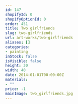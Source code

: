 ```yaml
---
id: 147
shopifyId: 0
shopifyOptionId: 0
order: 451
title: Two girlfriends
slug: two-girlfriends
url: art-works/two-girlfriends
aliases: []
categories:
- painting
inStock: false
isVisible: false
height: 30
width: 40
date: 2014-01-01T00:00:00Z
materials:
- ""
price: -1
mainImage: two_girlfriends.jpg
---
```

